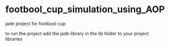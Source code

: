 # footbool_cup_simulation_using_AOP
jade project for footbool cup

to run the project add the jade library in the lib folder to your project libraries


